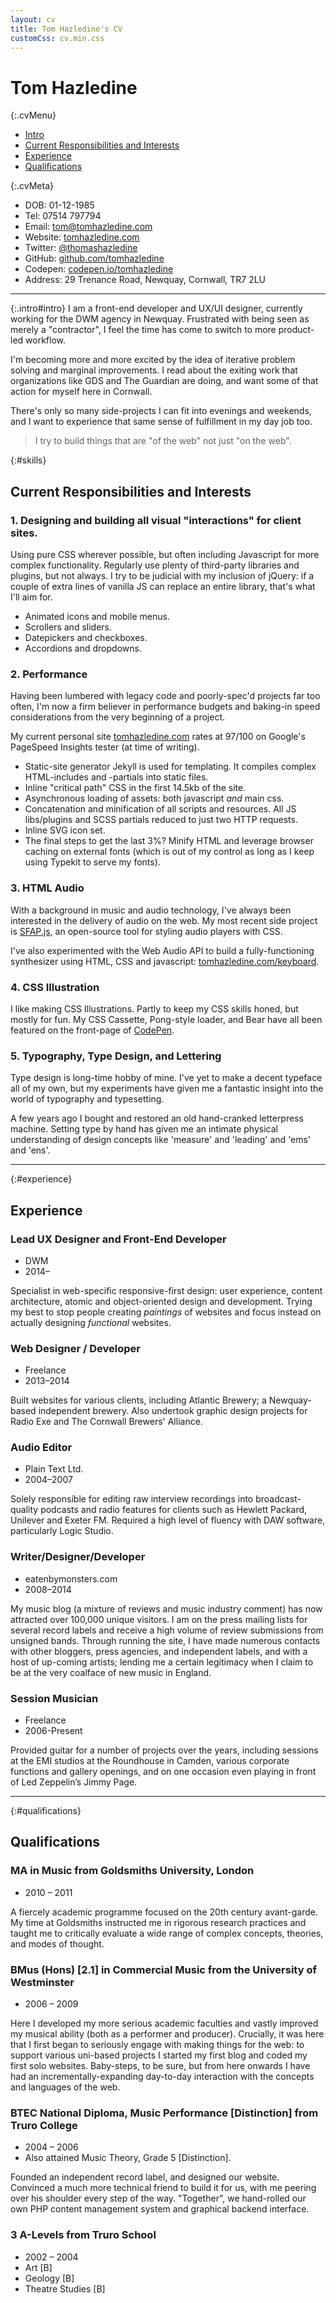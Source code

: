 ```yaml
---
layout: cv
title: Tom Hazledine's CV
customCss: cv.min.css
---
```


# Tom Hazledine

{:.cvMenu}
* [Intro](#intro)
* [Current Responsibilities and Interests](#skills)
* [Experience](#experience)
* [Qualifications](#qualifications)

{:.cvMeta}
* DOB: 01-12-1985
* Tel: 07514 797794
* Email: [tom@tomhazledine.com](mailto:tom@tomhazleine.com)
* Website: [tomhazledine.com](//tomhazledine.com/)
* Twitter: [@thomashazledine](//twitter.com/thomashazledine)
* GitHub: [github.com/tomhazledine](//github.com/tomhazledine)
* Codepen: [codepen.io/tomhazledine](//codepen.io/tomhazledine)
* Address: 29 Trenance Road, Newquay, Cornwall, TR7 2LU

---

{:.intro#intro}
I am a front-end developer and UX/UI designer, currently working for the DWM agency in Newquay. Frustrated with being seen as merely a "contractor", I feel the time has come to switch to more product-led workflow.

I'm becoming more and more excited by the idea of iterative problem solving and marginal improvements. I read about the exiting work that organizations like GDS and The Guardian are doing, and want some of that action for myself here in Cornwall.

There's only so many side-projects I can fit into evenings and weekends, and I want to experience that same sense of fulfillment in my day job too.

> I try to build things that are "of the web" not just "on the web".

{:#skills}
## Current Responsibilities and Interests

### 1. Designing and building all visual "interactions" for client sites.

Using pure CSS wherever possible, but often including Javascript for more complex functionality. Regularly use plenty of third-party libraries and plugins, but not always. I try to be judicial with my inclusion of jQuery: if a couple of extra lines of vanilla JS can replace an entire library, that's what I'll aim for.

* Animated icons and mobile menus.
* Scrollers and sliders.
* Datepickers and checkboxes.
* Accordions and dropdowns.

### 2. Performance

Having been lumbered with legacy code and poorly-spec'd projects far too often, I'm now a firm believer in performance budgets and baking-in speed considerations from the very beginning of a project.

My current personal site [tomhazledine.com](http://tomhazledine.com/) rates at 97/100 on Google's PageSpeed Insights tester (at time of writing).

* Static-site generator Jekyll is used for templating. It compiles complex HTML-includes and -partials into static files.
* Inline "critical path" CSS in the first 14.5kb of the site.
* Asynchronous loading of assets: both javascript *and* main css.
* Concatenation and minification of all scripts and resources. All JS libs/plugins and SCSS partials reduced to just two HTTP requests.
* Inline SVG icon set.
* The final steps to get the last 3%? Minify HTML and leverage browser caching on external fonts (which is out of my control as long as I keep using Typekit to serve my fonts).

### 3. HTML Audio

With a background in music and audio technology, I've always been interested in the delivery of audio on the web. My most recent side project is [SFAP.js](http://tomhazledine.com/audioDemo/), an open-source tool for styling audio players with CSS.

I've also experimented with the Web Audio API to build a fully-functioning synthesizer using HTML, CSS and javascript: [tomhazledine.com/keyboard](http://tomhazledine.com/keyboard/).

### 4. CSS Illustration

I like making CSS Illustrations. Partly to keep my CSS skills honed, but mostly for fun. My CSS Cassette, Pong-style loader, and Bear have all been featured on the front-page of [CodePen](http://codepen.io/tomhazledine/).

### 5. Typography, Type Design, and Lettering

Type design is long-time hobby of mine. I've yet to make a decent typeface all of my own, but my experiments have given me a fantastic insight into the world of typography and typesetting.

A few years ago I bought and restored an old hand-cranked letterpress machine. Setting type by hand has given me an intimate physical understanding of design concepts like 'measure' and 'leading' and 'ems' and 'ens'.



---

{:#experience}
## Experience

### Lead UX Designer and Front-End Developer
* DWM
* 2014–

Specialist in web-specific responsive-first design: user experience, content architecture, atomic and object-oriented design and development. Trying my best to stop people creating *paintings* of websites and focus instead on actually designing *functional* websites.

### Web Designer / Developer
* Freelance
* 2013–2014

Built websites for various clients, including Atlantic Brewery; a Newquay-based independent brewery. Also undertook graphic design projects for Radio Exe and The Cornwall Brewers' Alliance.

### Audio Editor
* Plain Text Ltd.
* 2004–2007

Solely responsible for editing raw interview recordings into broadcast-quality podcasts and radio features for clients such as Hewlett Packard, Unilever and Exeter FM. Required a high level of fluency with DAW software, particularly Logic Studio.


### Writer/Designer/Developer
* eatenbymonsters.com
* 2008–2014

My music blog (a mixture of reviews and music industry comment) has now attracted over 100,000 unique visitors. I am on the press mailing lists for several record labels and receive a high volume of review submissions from unsigned bands. Through running the site, I have made numerous contacts with other bloggers, press agencies, and independent labels, and with a host of up-coming artists; lending me a certain legitimacy when I claim to be at the very coalface of new music in England.

### Session Musician
* Freelance
* 2006-Present

Provided guitar for a number of projects over the years, including sessions at the EMI studios at the Roundhouse in Camden, various corporate functions and gallery openings, and on one occasion even playing in front of Led Zeppelin’s Jimmy Page.

---

{:#qualifications}
## Qualifications

### MA in Music from Goldsmiths University, London

* 2010 – 2011

A fiercely academic programme focused on the 20th century avant-garde. My time at Goldsmiths instructed me in rigorous research practices and taught me to critically evaluate a wide range of complex concepts, theories, and modes of thought.

### BMus (Hons) [2.1] in Commercial Music from the University of Westminster

* 2006 – 2009

Here I developed my more serious academic faculties and vastly improved my musical ability (both as a performer and producer). Crucially, it was here that I first began to seriously engage with making things for the web: to support various uni-based projects I started my first blog and coded my first solo websites. Baby-steps, to be sure, but from here onwards I have had an incrementally-expanding day-to-day interaction with the concepts and languages of the web.

### BTEC National Diploma, Music Performance [Distinction] from Truro College

* 2004 – 2006
* Also attained Music Theory, Grade 5 [Distinction].

Founded an independent record label, and designed our website. Convinced a much more technical friend to build it for us, with me peering over his shoulder every step of the way. "Together", we hand-rolled our own PHP content management system and graphical backend interface.

### 3 A-Levels from Truro School

* 2002 – 2004
* Art [B]
* Geology [B]
* Theatre Studies [B]